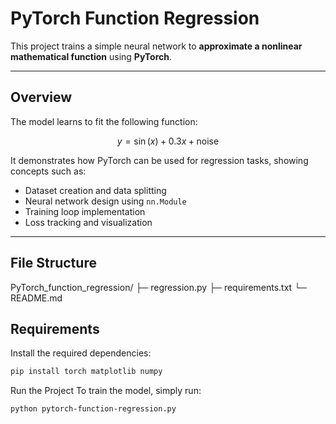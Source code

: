# PyTorch Function Regression

This project trains a simple neural network to **approximate a nonlinear mathematical function** using **PyTorch**.

---

## Overview

The model learns to fit the following function:

$$
y = \sin(x) + 0.3x + \text{noise}
$$

It demonstrates how PyTorch can be used for regression tasks, showing concepts such as:
- Dataset creation and data splitting  
- Neural network design using `nn.Module`  
- Training loop implementation  
- Loss tracking and visualization  

---


## File Structure

PyTorch_function_regression/
├─ regression.py
├─ requirements.txt
└─ README.md


## Requirements

Install the required dependencies:
```bash
pip install torch matplotlib numpy
```



Run the Project
To train the model, simply run:

```bash
python pytorch-function-regression.py
```

